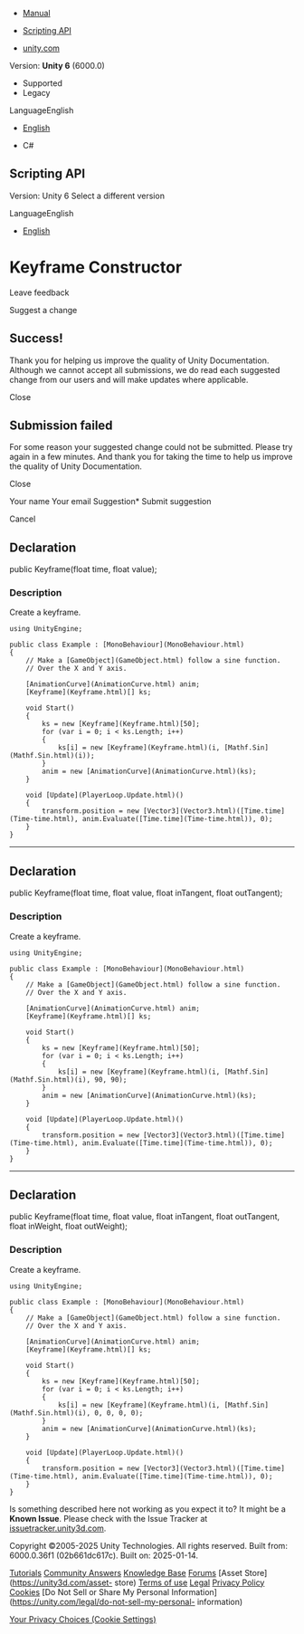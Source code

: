 [ ]()

  * [Manual](../Manual/index.html)
  * [Scripting API](../ScriptReference/index.html)

  * [unity.com](https://unity.com/)

Version: **Unity 6** (6000.0)

  * Supported
  * Legacy

LanguageEnglish

  * [English]()

  * C#

[ ](https://docs.unity3d.com)

## Scripting API

Version: Unity 6 Select a different version

LanguageEnglish

  * [English]()

# Keyframe Constructor

Leave feedback

Suggest a change

## Success!

Thank you for helping us improve the quality of Unity Documentation. Although
we cannot accept all submissions, we do read each suggested change from our
users and will make updates where applicable.

Close

## Submission failed

For some reason your suggested change could not be submitted. Please <a>try
again</a> in a few minutes. And thank you for taking the time to help us
improve the quality of Unity Documentation.

Close

Your name Your email Suggestion* Submit suggestion

Cancel

[ ]()

## Declaration

public Keyframe(float time, float value);

### Description

Create a keyframe.

    
    
    using UnityEngine;  
      
    public class Example : [MonoBehaviour](MonoBehaviour.html)
    {
        // Make a [GameObject](GameObject.html) follow a sine function.
        // Over the X and Y axis.  
      
        [AnimationCurve](AnimationCurve.html) anim;
        [Keyframe](Keyframe.html)[] ks;  
      
        void Start()
        {
            ks = new [Keyframe](Keyframe.html)[50];
            for (var i = 0; i < ks.Length; i++)
            {
                ks[i] = new [Keyframe](Keyframe.html)(i, [Mathf.Sin](Mathf.Sin.html)(i));
            }
            anim = new [AnimationCurve](AnimationCurve.html)(ks);
        }  
      
        void [Update](PlayerLoop.Update.html)()
        {
            transform.position = new [Vector3](Vector3.html)([Time.time](Time-time.html), anim.Evaluate([Time.time](Time-time.html)), 0);
        }
    }
    

* * *

## Declaration

public Keyframe(float time, float value, float inTangent, float outTangent);

### Description

Create a keyframe.

    
    
    using UnityEngine;  
      
    public class Example : [MonoBehaviour](MonoBehaviour.html)
    {
        // Make a [GameObject](GameObject.html) follow a sine function.
        // Over the X and Y axis.  
      
        [AnimationCurve](AnimationCurve.html) anim;
        [Keyframe](Keyframe.html)[] ks;  
      
        void Start()
        {
            ks = new [Keyframe](Keyframe.html)[50];
            for (var i = 0; i < ks.Length; i++)
            {
                ks[i] = new [Keyframe](Keyframe.html)(i, [Mathf.Sin](Mathf.Sin.html)(i), 90, 90);
            }
            anim = new [AnimationCurve](AnimationCurve.html)(ks);
        }  
      
        void [Update](PlayerLoop.Update.html)()
        {
            transform.position = new [Vector3](Vector3.html)([Time.time](Time-time.html), anim.Evaluate([Time.time](Time-time.html)), 0);
        }
    }
    

* * *

## Declaration

public Keyframe(float time, float value, float inTangent, float outTangent,
float inWeight, float outWeight);

### Description

Create a keyframe.

    
    
    using UnityEngine;  
      
    public class Example : [MonoBehaviour](MonoBehaviour.html)
    {
        // Make a [GameObject](GameObject.html) follow a sine function.
        // Over the X and Y axis.  
      
        [AnimationCurve](AnimationCurve.html) anim;
        [Keyframe](Keyframe.html)[] ks;  
      
        void Start()
        {
            ks = new [Keyframe](Keyframe.html)[50];
            for (var i = 0; i < ks.Length; i++)
            {
                ks[i] = new [Keyframe](Keyframe.html)(i, [Mathf.Sin](Mathf.Sin.html)(i), 0, 0, 0, 0);
            }
            anim = new [AnimationCurve](AnimationCurve.html)(ks);
        }  
      
        void [Update](PlayerLoop.Update.html)()
        {
            transform.position = new [Vector3](Vector3.html)([Time.time](Time-time.html), anim.Evaluate([Time.time](Time-time.html)), 0);
        }
    }
    

Is something described here not working as you expect it to? It might be a
**Known Issue**. Please check with the Issue Tracker at
[issuetracker.unity3d.com](https://issuetracker.unity3d.com).

Copyright ©2005-2025 Unity Technologies. All rights reserved. Built from:
6000.0.36f1 (02b661dc617c). Built on: 2025-01-14.

[Tutorials](https://unity3d.com/learn) [Community
Answers](https://answers.unity3d.com) [Knowledge
Base](https://support.unity3d.com/hc/en-us)
[Forums](https://forum.unity3d.com) [Asset Store](https://unity3d.com/asset-
store) [Terms of use](https://docs.unity3d.com/Manual/TermsOfUse.html)
[Legal](https://unity.com/legal) [Privacy
Policy](https://unity.com/legal/privacy-policy)
[Cookies](https://unity.com/legal/cookie-policy) [Do Not Sell or Share My
Personal Information](https://unity.com/legal/do-not-sell-my-personal-
information)

[Your Privacy Choices (Cookie Settings)](javascript:void\(0\);)

